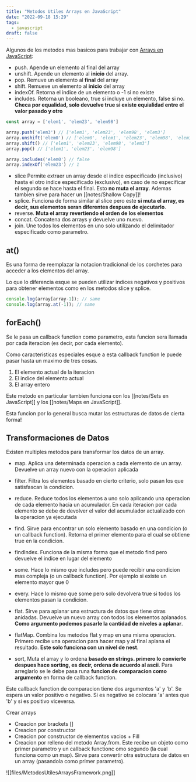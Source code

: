 ```yaml
---
title: "Metodos Utiles Arrays en JavaScript"
date: "2022-09-18 15:29"
tags: 
  - javascript
draft: false
---
```

Algunos de los metodos mas basicos para trabajar con [Arrays en JavaScript](notes/Arrays%20en%20JavaScript.md):
- push. Apende un elemento al final del array
- unshift. Apende un elemento al **inicio** del array.
- pop. Remuve un elemento al **final** del array
- shift. Remueve un elemento al **inicio** del array
- indexOf. Retorna el indice de un elemento o -1 si no existe
- includes. Retorna un booleano, true si incluye un elemento, false si no. **Checa por equalidad, solo devuelve true si existe equialidad entre el valor pasado y otro**

```JavaScript
const array = ['elem1', 'elem23', 'elem98']

array.push('elem3') // ['elem1', 'elem23', 'elem98', 'elem3']
array.unshift('elem0') // ['elem0', 'elem1', 'elem23', 'elem98', 'elem3']
array.shift() // ['elem1', 'elem23', 'elem98', 'elem3']
array.pop() // ['elem1', 'elem23', 'elem98']

array.includes('elem0') // false
array.indexOf('elem23') // 1
```

- slice Permite extraer un array desde el indice especificado (inclusivo) hasta el otro indice especificado (exclusivo), en caso de no especificar el segundo se hace hasta el final. Esto **no muta el array**. Ademas tambien sirve para hacer un [[notes/Shallow Copy]]!
- splice. Funciona de forma similar al slice pero este **si muta el array, es decir, sus elementos seran diferentes despues de ejecutarlo**.
- reverse. **Muta el array revertiendo el orden de los elementos**
- concat. Concatena dos arrays y devuelve uno nuevo.
- join. Une todos los elementos en uno solo utilizando el delimitador especificado como parametro. 

## at()
Es una forma de reemplazar la notacion tradicional de los corchetes para acceder a los elementos del array.

Lo que lo diferencia esque se pueden utilizar indices negativos y positivos para obtener elementos como en los metodos slice y splice.

```JavaScript
console.log(array[array-1]); // same
console.log(array.at(-1)); // same
```

## forEach()
Se le pasa un callback function como parametro, esta funcion sera llamada por cada iteracion (es decir, por cada elemento).

Como caracteristicas especiales esque a esta callback function le puede pasar hasta un maximo de tres cosas.
1. El elemento actual de la iteracion
2. El indice del elemento actual
3. El array entero

Este metodo en particular tambien funciona con los [[notes/Sets en JavaScript]] y los [[notes/Maps en JavaScript]].

Esta funcion por lo general busca mutar las estructuras de datos de cierta forma!
## Transformaciones de Datos
Existen multiples metodos para transformar los datos de un array.
- map. Aplica una determinada operacion a cada elemento de un array. Devuelve un array nuevo con la operacion aplicada
- filter. Filtra los elementos basado en cierto criterio, solo pasan los que satisfascan la condicion.
- reduce. Reduce todos los elementos a uno solo aplicando una operacion de cada elemento hacia un acumulador. En cada iteracion por cada elemento se debe de devolver el valor del acumulador actualizado con la operacion ya ejecutada

- find. Sirve para encontrar un solo elemento basado en una condicion (o un callback function). Retorna el primer elemento para el cual se obtiene true en la condicion.
- findIndex. Funciona de la misma forma que el metodo find pero devuelve el indice en lugar del elemento
- some. Hace lo mismo que includes pero puede recibir una condicion mas compleja (o un callback function). Por ejemplo si existe un elemento mayor que 0
- every. Hace lo mismo que some pero solo devolvera true si todos los elementos pasan la condicion.

- flat. Sirve para aplanar una estructura de datos que tiene otras anidadas. Devuelve un nuevo array con todos los elementos aplanados. **Como argumento podemos pasarle la cantidad de niveles a aplanar**.
- flatMap. Combina los metodos flat y map en una misma operacion. Primero recibe una operacion para hacer map y al final aplana el resultado. **Este solo funciona con un nivel de nest**.

- sort, Muta el array y lo ordena **basado en strings. primero lo convierte despues hace sorting, es decir, ordena de acuerdo al ascii**. Para arreglarlo se le debe pasa runa **funcion de comparacion como argumento** en forma de callback function. 

Este callback function de comparacion tiene dos argumentos 'a' y 'b'. Se espera un valor positivo o negativo. Si es negativo se colocara 'a' antes que 'b' y si es positivo viceversa.

Crear arrays
- Creacion por brackets []
- Creacion por constructor 
- Creacion por constructor de elementos vacios + Fill
- Creacion por relleno del metodo Array.from. Este recibe un objeto como primer parametro y un callback functionc omo segundo (la cual funciona como un map). Sirve para convertir otra estructura de datos en un array (pasandola como primer parametro).


![[files/MetodosUtilesArraysFramework.png]]